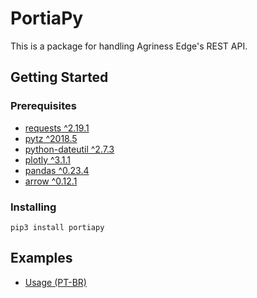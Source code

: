 # PortiaPy

This is a package for handling Agriness Edge's REST API. 

## Getting Started

### Prerequisites

* [requests ^2.19.1](http://docs.python-requests.org/en/master/)
* [pytz ^2018.5](http://pytz.sourceforge.net/)
* [python-dateutil ^2.7.3](https://dateutil.readthedocs.io/en/stable/)
* [plotly ^3.1.1](https://plot.ly/)
* [pandas ^0.23.4](https://pandas.pydata.org/)
* [arrow ^0.12.1](https://arrow.readthedocs.io/en/latest/)

### Installing

``` pip3 install portiapy ```

## Examples

* [Usage (PT-BR)](./docs/pt-br/portiapy-examples.ipynb)
